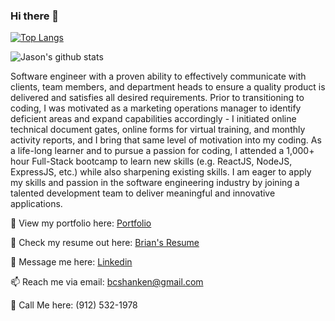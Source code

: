 ### Hi there 👋
[![Top Langs](https://github-readme-stats.vercel.app/api/top-langs/?username=bcshanken&layout=compact)](https://github.com/bcshanken/github-readme-stats)

![Jason's github stats](https://github-readme-stats.vercel.app/api?username=bcshanken&show_icons=true&theme=dark)

Software engineer with a proven ability to effectively communicate with clients, team members, and department heads to ensure a quality product is delivered and satisfies all desired requirements. Prior to transitioning to coding, I was motivated as a marketing operations manager to identify deficient areas and expand capabilities accordingly - I initiated online technical document gates, online forms for virtual training, and monthly activity reports, and I bring that same level of motivation into my coding. As a life-long learner and to pursue a passion for coding, I attended a 1,000+ hour Full-Stack bootcamp to learn new skills (e.g. ReactJS, NodeJS, ExpressJS, etc.) while also sharpening existing skills. I am eager to apply my skills and passion in the software engineering industry by joining a talented development team to deliver meaningful and innovative applications.

👀 View my portfolio here: [Portfolio](https://bcshanken.github.io/Portfolio/)

📝 Check my resume out here: [Brian's Resume](https://drive.google.com/file/d/1BUsgP21PJr3tjkau7g0JtZVtckYvfme6/view?usp=sharing)

💬 Message me here: [Linkedin](https://www.linkedin.com/in/brian-shanken/)

📫 Reach me via email: [bcshanken@gmail.com](mailto:bcshanken@gmail.com)

📲 Call Me here: (912) 532-1978
